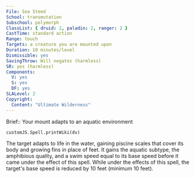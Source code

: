 ```yaml
---
File: Sea Steed
School: transmutation
Subschool: polymorph
ClassList: { druid: 2, paladin: 2, ranger: 2 }
CastTime: standard action
Range: touch
Targets: a creature you are mounted upon
Duration: 10 minutes/level
Dismissible: yes
SavingThrow: Will negates (harmless)
SR: yes (harmless)
Components:
  V: yes
  S: yes
  DF: yes
SLALevel: 2
Copyright:
  Content: "Ultimate Wilderness"
---
```

Brief:: Your mount adapts to an aquatic environment

```dataviewjs
customJS.Spell.printWiki(dv)
```

The target adapts to life in the water, gaining piscine scales that cover its body and growing fins in place of feet. It gains the aquatic subtype, the amphibious quality, and a swim speed equal to its base speed before it came under the effect of this spell. While under the effects of this spell, the target's base speed is reduced by 10 feet (minimum 10 feet).
